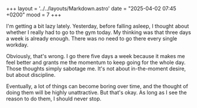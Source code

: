+++
layout = '../../layouts/Markdown.astro'
date = "2025-04-02 07:45 +0200"
mood = 7
+++

I'm getting a bit lazy lately. Yesterday, before falling asleep, I thought about whether I really had to go to the gym today. My thinking was that three days a week is already enough. There was no need to go there every single workday.

Obviously, that's wrong. I go there five days a week because it makes me feel better and grants me the momentum to keep going for the whole day. Those thoughts simply sabotage me. It's not about in-the-moment desire, but about discipline.

Eventually, a lot of things can become boring over time, and the thought of doing them will be highly unattractive. But that's okay. As long as I see the reason to do them, I should never stop.